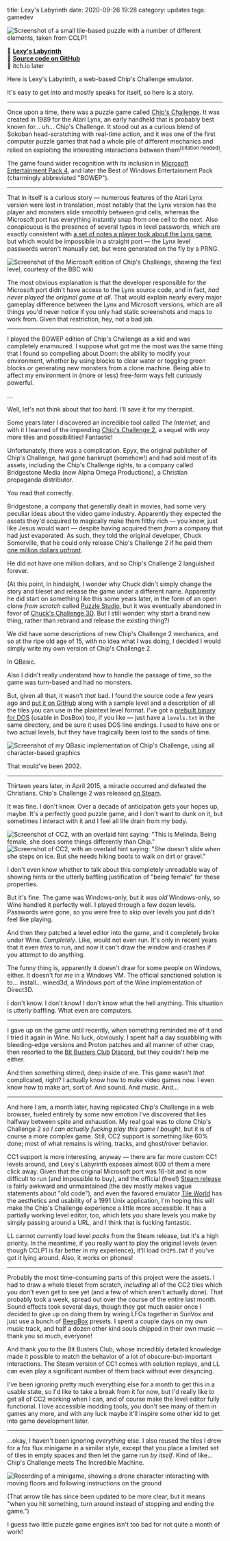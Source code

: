 title: Lexy's Labyrinth
date: 2020-09-26 19:28
category: updates
tags: gamedev

<div class="prose-full-illustration">
<img src="{static}/media/updates/lexys-labyrinth/lexys-labyrinth.png" alt="Screenshot of a small tile-based puzzle with a number of different elements, taken from CCLP1">
</div>

🔗 [**Lexy's Labyrinth**](https://c.eev.ee/lexys-labyrinth/)  
🔗 [**Source code on GitHub**](https://github.com/eevee/lexys-labyrinth)  
🔗 itch.io later

Here is Lexy's Labyrinth, a web-based Chip's Challenge emulator.

It's easy to get into and mostly speaks for itself, so here is a story.

<!-- more -->

----

Once upon a time, there was a puzzle game called [Chip's Challenge](https://en.wikipedia.org/wiki/Chip%27s_Challenge).  It was created in 1989 for the Atari Lynx, an early handheld that is probably best known for...  uh...  Chip's Challenge.  It stood out as a curious blend of Sokoban head-scratching with real-time action, and it was one of the first computer puzzle games that had a whole pile of different mechanics and relied on exploiting the interesting interactions between them<sup>[citation needed]</sup>.

The game found wider recognition with its inclusion in [Microsoft Entertainment Pack 4](https://en.wikipedia.org/wiki/Microsoft_Entertainment_Pack), and later the Best of Windows Entertainment Pack (charmingly abbreviated "BOWEP").

----

That in itself is a curious story — numerous features of the Atari Lynx version were lost in translation, most notably that the Lynx version has the player and monsters slide smoothly between grid cells, whereas the Microsoft port has everything instantly snap from one cell to the next.  Also conspicuous is the presence of several typos in level passwords, which are exactly consistent with [a set of notes a player took about the Lynx game](https://wiki.bitbusters.club/Jaime_Villacorte%27s_notes), but which would be impossible in a straight port — the Lynx level passwords weren't manually set, but were generated on the fly by a PRNG.

<div class="prose-full-illustration">
<img src="{static}/media/updates/lexys-labyrinth/mschips.png" alt="Screenshot of the Microsoft edition of Chip's Challenge, showing the first level, courtesy of the BBC wiki">
</div>

The most obvious explanation is that the developer responsible for the Microsoft port didn't have access to the Lynx source code, and in fact, _had never played the original game at all_.  That would explain nearly every major gameplay difference between the Lynx and Microsoft versions, which are all things you'd never notice if you only had static screenshots and maps to work from.  Given that restriction, hey, not a bad job.

----

I played the BOWEP edition of Chip's Challenge as a kid and was completely enamoured.  I suppose what got me the most was the same thing that I found so compelling about Doom: the ability to modify your environment, whether by using blocks to clear water or toggling green blocks or generating new monsters from a clone machine.  Being able to affect my environment in (more or less) free-form ways felt curiously powerful.

...

Well, let's not think about that too hard.  I'll save it for my therapist.

Some years later I discovered an incredible tool called _The Internet_, and with it I learned of the impending [Chip's Challenge 2](https://wiki.bitbusters.club/Chip%27s_Challenge_2), a sequel with _way_ more tiles and possibilities!  Fantastic!

Unfortunately, there was a complication.  Epyx, the original publisher of Chip's Challenge, had gone bankrupt (somehow!) and had sold most of its assets, including the Chip's Challenge rights, to a company called Bridgestone Media (now Alpha Omega Productions), a Christian propaganda distributor.

You read that correctly.

Bridgestone, a company that generally dealt in movies, had some very peculiar ideas about the video game industry.  Apparently they expected the assets they'd acquired to magically make them filthy rich — you know, just like Jesus would want — despite having acquired them _from_ a company that had just evaporated.  As such, they told the original developer, Chuck Somerville, that he could only release Chip's Challenge 2 if he paid them [one million dollars upfront](https://forum.bitbusters.club/thread-2127.html).

He did not have one million dollars, and so Chip's Challenge 2 languished forever.

(At this point, in hindsight, I wonder why Chuck didn't simply change the story and tileset and release the game under a different name.  Apparently he did start on something like this some years later, in the form of an open clone _from scratch_ called [Puzzle Studio](https://wiki.bitbusters.club/Puzzle_Studio), but it was eventually abandoned in favor of [Chuck's Challenge 3D](https://wiki.bitbusters.club/Chuck's_Challenge_3D).  But I still wonder: why start a brand new thing, rather than rebrand and release the existing thing?)

We did have some descriptions of new Chip's Challenge 2 mechanics, and so at the ripe old age of 15, with no idea what I was doing, I decided I would simply write my own version of Chip's Challenge 2.

In QBasic.

Also I didn't really understand how to handle the passage of time, so the game was turn-based and had no monsters.

But, given all that, it wasn't _that_ bad.  I found the source code a few years ago and [put it on GitHub](https://gist.github.com/eevee/1b371c4b2470dd82cbcf) along with a sample level and a description of all the tiles you can use in the plaintext level format.  I've got a [prebuilt binary for DOS](https://c.eev.ee/CHIPS.EXE) (usable in DosBox) too, if you like — just have a `levels.txt` in the same directory, and be sure it uses DOS line endings.  I used to have one or two actual levels, but they have tragically been lost to the sands of time.

<div class="prose-full-illustration">
<img src="{static}/media/updates/lexys-labyrinth/qbchips.png" alt="Screenshot of my QBasic implementation of Chip's Challenge, using all character-based graphics">
</div>

That would've been 2002.

----

Thirteen years later, in April 2015, a miracle occurred and defeated the Christians.  Chip's Challenge 2 was released [on Steam](https://store.steampowered.com/app/348300/Chips_Challenge_2/).

It was fine.  I don't know.  Over a decade of anticipation gets your hopes up, maybe.  It's a perfectly good puzzle game, and I don't want to dunk on it, but sometimes I interact with it and I feel all life drain from my body.

<div class="prose-full-illustration">
<img src="{static}/media/updates/lexys-labyrinth/cc2female1.png" alt="Screenshot of CC2, with an overlaid hint saying: &quot;This is Melinda.  Being female, she does some things differently than Chip.&quot;">
<img src="{static}/media/updates/lexys-labyrinth/cc2female2.png" alt="Screenshot of CC2, with an overlaid hint saying: &quot;She doesn't slide when she steps on ice.  But she needs hiking boots to walk on dirt or gravel.&quot;">
</div>

I don't even know whether to talk about this completely unreadable way of showing hints or the utterly baffling justification of "being female" for these properties.

But it's fine.  The game was Windows-only, but it was _old_ Windows-only, so Wine handled it perfectly well.  I played through a few dozen levels.  Passwords were gone, so you were free to skip over levels you just didn't feel like playing.

And then they patched a level editor into the game, and it completely broke under Wine.  _Completely_.  Like, would not even run.  It's only in recent years that it even _tries_ to run, and now it can't draw the window and crashes if you attempt to do anything.

The funny thing is, apparently it doesn't draw for some people on Windows, either.  It doesn't for _me_ in a Windows VM.  The official sanctioned solution is to...  install...  wined3d, a Windows port of the Wine implementation of Direct3D.

I don't know.  I don't know!  I don't know what the hell anything.  This situation is utterly baffling.  What even are computers.

----

I gave up on the game until recently, when something reminded me of it and I tried it again in Wine.  No luck, obviously.  I spent half a day squabbling with bleeding-edge versions and Proton patches and all manner of other crap, then resorted to the [Bit Busters Club](https://bitbusters.club/) [Discord](https://discord.gg/Xd4dUY9), but they couldn't help me either.

And then something stirred, deep inside of me.  This game wasn't _that_ complicated, right?  I actually know how to make video games now.  I even know how to make art, sort of.  And sound.  And music.  And...

----

And here I am, a month later, having replicated Chip's Challenge in a web browser, fueled entirely by some new emotion I've discovered that lies halfway between spite and exhaustion.  My real goal was to clone Chip's Challenge 2 _so I can actually fucking play this game I bought_, but it is of course a more complex game.  Still, CC2 support is something like 60% done; most of what remains is wiring, tracks, and ghost/rover behavior.

CC1 support is more interesting, anyway — there are far more custom CC1 levels around, and Lexy's Labyrinth exposes almost 600 of them a mere click away.  Given that the original Microsoft port was 16-bit and is now difficult to run (and impossible to buy), and the official (free!) [Steam release](https://store.steampowered.com/app/346850/Chips_Challenge_1/) is fairly awkward and unmaintained (the dev mostly makes vague statements about "old code"), and even the favored emulator [Tile World](https://wiki.bitbusters.club/Tile_World) has the aesthetics and usability of a 1991 Unix application, I'm hoping this will make the Chip's Challenge experience a little more accessible.  It has a partially working level editor, too, which lets you share levels you make by simply passing around a URL, and I think that is fucking fantastic.

LL cannot currently load level _packs_ from the Steam release, but it's a high priority.  In the meantime, if you really want to play the original levels (even though CCLP1 is far better in my experience), it'll load `CHIPS.DAT` if you've got it lying around.  Also, it works on phones!

----

Probably the most time-consuming parts of this project were the assets.  I had to draw a whole tileset from scratch, _including_ all of the CC2 tiles which you don't even get to see yet (and a few of which aren't actually done).  That probably took a week, spread out over the course of the entire last month.  Sound effects took several days, though they got much easier once I decided to give up on doing them by wiring LFOs together in SunVox and just use a bunch of [BeepBox](https://www.beepbox.co/) presets.  I spent a couple days on my own music track, and half a dozen other kind souls chipped in their own music — thank you so much, everyone!

And thank you to the Bit Busters Club, whose incredibly detailed knowledge made it possible to match the behavior of a lot of obscure-but-important interactions.  The Steam version of CC1 comes with solution replays, and LL can even play a significant number of them back without ever desyncing.

I've been ignoring pretty much everything else for a month to get this in a usable state, so I'd like to take a break from it for now, but I'd really like to get all of CC2 working when I can, and of course make the level editor fully functional.  I love accessible modding tools, you don't see many of them in games any more, and with any luck maybe it'll inspire some other kid to get into game development later.

----

...okay, I haven't been ignoring _everything_ else.  I also reused the tiles I drew for a fox flux minigame in a similar style, except that you place a limited set of tiles in empty spaces and then let the game run _by itself_.  Kind of like...  Chip's Challenge meets The Incredible Machine.

<div class="prose-full-illustration">
<img src="{static}/media/updates/lexys-labyrinth/fox-flux-minigame-demo.gif" alt="Recording of a minigame, showing a drone character interacting with moving floors and following instructions on the ground">
</div>

(That arrow tile has since been updated to be more clear, but it means "when you hit something, turn around instead of stopping and ending the game.")

I guess two little puzzle game engines isn't too bad for not quite a month of work!

